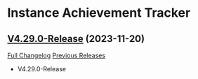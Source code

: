 # Instance Achievement Tracker

## [V4.29.0-Release](https://github.com/Dragnogd/Instance-Achievement-Tracker/tree/V4.29.0-Release) (2023-11-20)
[Full Changelog](https://github.com/Dragnogd/Instance-Achievement-Tracker/commits/V4.29.0-Release) [Previous Releases](https://github.com/Dragnogd/Instance-Achievement-Tracker/releases)

- V4.29.0-Release  
